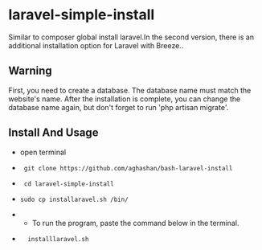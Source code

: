 # laravel-simple-install
Similar to composer global install laravel.In the second version, there is an additional installation option for Laravel with Breeze..
## Warning
First, you need to create a database. The database name must match the website's name. After the installation is complete, you can change the database name again, but don't forget to run 'php artisan migrate'. 
## Install And Usage
- open terminal
- ```
   git clone https://github.com/aghashan/bash-laravel-install
  ```
- ```
   cd laravel-simple-install
   ```
- ```
  sudo cp installaravel.sh /bin/
  ```
- - To run the program, paste the command below in the terminal. 
- ```
    installlaravel.sh
    ``` 

